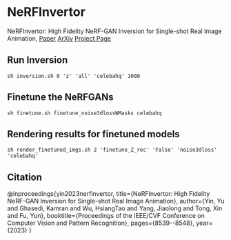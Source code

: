# NeRFInvertor
NeRFInvertor: High Fidelity NeRF-GAN Inversion for Single-shot Real Image Animation, 
[Paper](https://openaccess.thecvf.com/content/CVPR2023/papers/Yin_NeRFInvertor_High_Fidelity_NeRF-GAN_Inversion_for_Single-Shot_Real_Image_Animation_CVPR_2023_paper.pdf)
[ArXiv](https://arxiv.org/abs/2211.17235)
[Project Page](https://yuyin1.github.io/NeRFInvertor_Homepage/)

## Run Inversion
	sh inversion.sh 0 'z' 'all' 'celebahq' 1000

## Finetune the NeRFGANs
	sh finetune.sh finetune_noise3dlossWMasks celebahq
	
## Rendering results for finetuned models
	sh render_finetuned_imgs.sh 2 'finetune_Z_rec' 'False' 'noise3dloss' 'celebahq'


## Citation
@inproceedings{yin2023nerfinvertor,
  title={NeRFInvertor: High Fidelity NeRF-GAN Inversion for Single-shot Real Image Animation},
  author={Yin, Yu and Ghasedi, Kamran and Wu, HsiangTao and Yang, Jiaolong and Tong, Xin and Fu, Yun},
  booktitle={Proceedings of the IEEE/CVF Conference on Computer Vision and Pattern Recognition},
  pages={8539--8548},
  year={2023}
}